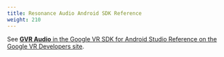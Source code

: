 ```yaml
---
title: Resonance Audio Android SDK Reference
weight: 210
---
```



See [**GVR Audio** in the Google VR SDK for Android Studio Reference on the Google VR Developers site](//developers.google.com//vr/reference/android/com/google/vr/sdk/audio/package-summary).

